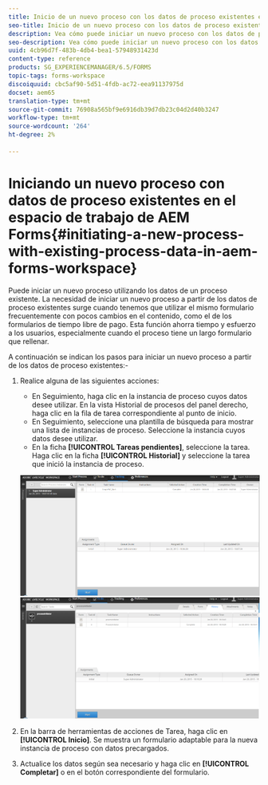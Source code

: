 ```yaml
---
title: Inicio de un nuevo proceso con los datos de proceso existentes en el espacio de trabajo de AEM Forms
seo-title: Inicio de un nuevo proceso con los datos de proceso existentes en el espacio de trabajo de AEM Forms
description: Vea cómo puede iniciar un nuevo proceso con los datos de proceso existentes en el espacio de trabajo de AEM Forms.
seo-description: Vea cómo puede iniciar un nuevo proceso con los datos de proceso existentes en el espacio de trabajo de AEM Forms.
uuid: 4cb96d7f-483b-4db4-bea1-57948931423d
content-type: reference
products: SG_EXPERIENCEMANAGER/6.5/FORMS
topic-tags: forms-workspace
discoiquuid: cbc5af90-5d51-4fdb-ac72-eea91137975d
docset: aem65
translation-type: tm+mt
source-git-commit: 76908a565bf9e6916db39d7db23c04d2d40b3247
workflow-type: tm+mt
source-wordcount: '264'
ht-degree: 2%

---
```



# Iniciando un nuevo proceso con datos de proceso existentes en el espacio de trabajo de AEM Forms{#initiating-a-new-process-with-existing-process-data-in-aem-forms-workspace}

Puede iniciar un nuevo proceso utilizando los datos de un proceso existente. La necesidad de iniciar un nuevo proceso a partir de los datos de proceso existentes surge cuando tenemos que utilizar el mismo formulario frecuentemente con pocos cambios en el contenido, como el de los formularios de tiempo libre de pago. Esta función ahorra tiempo y esfuerzo a los usuarios, especialmente cuando el proceso tiene un largo formulario que rellenar.

A continuación se indican los pasos para iniciar un nuevo proceso a partir de los datos de proceso existentes:-

1. Realice alguna de las siguientes acciones:

   * En Seguimiento, haga clic en la instancia de proceso cuyos datos desee utilizar. En la vista Historial de procesos del panel derecho, haga clic en la fila de tarea correspondiente al punto de inicio.
   * En Seguimiento, seleccione una plantilla de búsqueda para mostrar una lista de instancias de proceso. Seleccione la instancia cuyos datos desee utilizar.
   * En la ficha **[!UICONTROL Tareas pendientes]**, seleccione la tarea. Haga clic en la ficha **[!UICONTROL Historial]** y seleccione la tarea que inició la instancia de proceso.

   ![Seleccionar la ](assets/start3_new.png) ![tareaSeleccionar la tarea](assets/start1_new.png)

1. En la barra de herramientas de acciones de Tarea, haga clic en **[!UICONTROL Inicio]**. Se muestra un formulario adaptable para la nueva instancia de proceso con datos precargados.

1. Actualice los datos según sea necesario y haga clic en **[!UICONTROL Completar]** o en el botón correspondiente del formulario.

